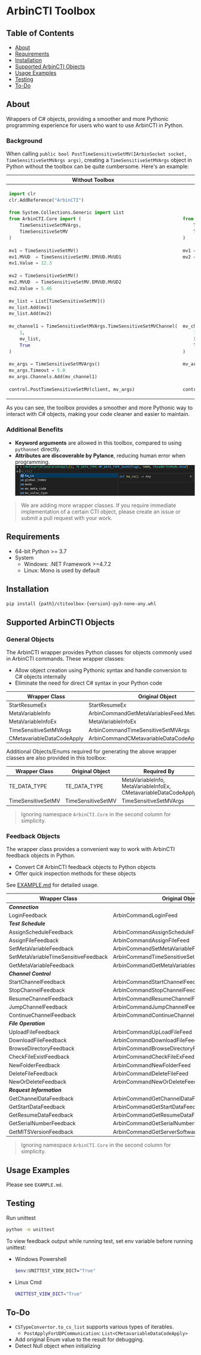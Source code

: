 # ArbinCTI Toolbox
## Table of Contents
- [About](#about)
- [Requirements](#requirements)
- [Installation](#installation)
- [Supported ArbinCTI Objects](#supported-arbincti-objects)
- [Usage Examples](#usage-examples) 
- [Testing](#testing)
- [To-Do](#to-do)

## About
Wrappers of C# objects, providing a smoother and more Pythonic programming experience for users who want to use ArbinCTI in Python.

### Background
When calling `public bool PostTimeSensitiveSetMV(IArbinSocket socket, TimeSensitiveSetMVArgs args)`, creating a `TimeSensitiveSetMVArgs` object in Python without the toolbox can be quite cumbersome. Here's an example:

<table>
<thead>
<tr>
<th>Without Toolbox</th>
<th>With Toolbox</th>
</tr>
</thead>
<tbody>
<tr>
<td style="vertical-align: top;">

```python
import clr
clr.AddReference("ArbinCTI")

from System.Collections.Generic import List
from ArbinCTI.Core import (
    TimeSensitiveSetMVArgs, 
    TimeSensitiveSetMV
)

mv1 = TimeSensitiveSetMV()
mv1.MVUD  = TimeSensitiveSetMV.EMVUD.MVUD1
mv1.Value = 12.3

mv2 = TimeSensitiveSetMV()
mv2.MVUD  = TimeSensitiveSetMV.EMVUD.MVUD2
mv2.Value = 5.46

mv_list = List[TimeSensitiveSetMV]()
mv_list.Add(mv1)
mv_list.Add(mv2)

mv_channel1 = TimeSensitiveSetMVArgs.TimeSensitiveSetMVChannel(
    1,
    mv_list, 
    True
)

mv_args = TimeSensitiveSetMVArgs()
mv_args.Timeout = 5.0
mv_args.Channels.Add(mv_channel1)

control.PostTimeSensitiveSetMV(client, mv_args)
```

</td>
<td style="vertical-align: top;">

```python
‎ 



from ctitoolbox import (
    TimeSensitiveSetMVArgs,
    TimeSensitiveSetMV
)

mv1 = TimeSensitiveSetMV(TimeSensitiveSetMV.EMVUD.MVUD1, 12.3)
mv2 = TimeSensitiveSetMV(TimeSensitiveSetMV.EMVUD.MVUD2, 4.56)










mv_channel1 = TimeSensitiveSetMVArgs.TimeSensitiveSetMVChannel(
    1, 
    [mv1, mv2], 
    True
)

mv_args = TimeSensitiveSetMVArgs(5.0, [mv_channel1])



control.PostTimeSensitiveSetMV(client, mv_args.to_cs())
```

</td>
</tr>
</tbody>
</table>

As you can see, the toolbox provides a smoother and more Pythonic way to interact with C# objects, making your code cleaner and easier to maintain.

### Additional Benefits
- **Keyword arguments** are allowed in this toolbox, compared to using `pythonnet` directly. 
- **Attributes are discoverable by Pylance**, reducing human error when programming. \
    ![](resource/pylance.png)

> We are adding more wrapper classes. If you require immediate implementation of a certain CTI object, please create an issue or submit a pull request with your work.

## Requirements
- 64-bit Python >= 3.7
- System
    - Windows: .NET Framework >=4.7.2
    - Linux: Mono is used by default

## Installation
```bash
pip install {path}/ctitoolbox-{version}-py3-none-any.whl
```

## Supported ArbinCTI Objects
### General Objects
The ArbinCTI wrapper provides Python classes for objects commonly used in ArbinCTI commands. These wrapper classes:
- Allow object creation using Pythonic syntax and handle conversion to C# objects internally
- Eliminate the need for direct C# syntax in your Python code

| Wrapper Class              | Original Object                                           |
|----------------------------|-----------------------------------------------------------|
| StartResumeEx              | StartResumeEx                                             |
| MetaVariableInfo           | ArbinCommandGetMetaVariablesFeed.MetaVariableInfo         |
| MetaVariableInfoEx         | MetaVariableInfoEx                                        |
| TimeSensitiveSetMVArgs     | ArbinCommandTimeSensitiveSetMVArgs                        |
| CMetavariableDataCodeApply | ArbinCommandCMetavariableDataCodeApply                    |

Additional Objects/Enums required for generating the above wrapper classes are also provided in this toolbox:

| Wrapper Class           | Original Object       | Required By                                                      |
|-------------------------|-----------------------|------------------------------------------------------------------|
| TE_DATA_TYPE            | TE_DATA_TYPE          | MetaVariableInfo, MetaVariableInfoEx, CMetavariableDataCodeApply |
| TimeSensitiveSetMV      | TimeSensitiveSetMV    | TimeSensitiveSetMVArgs                                           |

> Ignoring namespace `ArbinCTI.Core` in the second column for simplicity.

### Feedback Objects
The wrapper class provides a convenient way to work with ArbinCTI feedback objects in Python.
- Convert C# ArbinCTI feedback objects to Python objects
- Offer quick inspection methods for these objects

See [EXAMPLE.md](EXAMPLE.md#arbincti-feedback-accessing) for detailed usage.

| Wrapper Class                        | Original Object                                   |
|--------------------------------------|---------------------------------------------------|
| ***Connection***                     |                                                   |
| LoginFeedback                        | ArbinCommandLoginFeed                             |
| ***Test Schedule***                  |                                                   |
| AssignScheduleFeedback               | ArbinCommandAssignScheduleFeed                    |
| AssignFileFeedback                   | ArbinCommandAssignFileFeed                        |
| SetMetaVariableFeedback              | ArbinCommandSetMetaVariableFeed                   |
| SetMetaVariableTimeSensitiveFeedback | ArbinCommandTimeSensitiveSetMVFeed                |
| GetMetaVariableFeedback              | ArbinCommandGetMetaVariablesFeed                  |
| ***Channel Control***                |                                                   |
| StartChannelFeedback                 | ArbinCommandStartChannelFeed                      |
| StopChannelFeedback                  | ArbinCommandStopChannelFeed                       |
| ResumeChannelFeedback                | ArbinCommandResumeChannelFeed                     |
| JumpChannelFeedback                  | ArbinCommandJumpChannelFeed                       |
| ContinueChannelFeedback              | ArbinCommandContinueChannelFeed                   |
| ***File Operation***                 |                                                   |
| UploadFileFeedback                   | ArbinCommandUpLoadFileFeed                        |
| DownloadFileFeedback                 | ArbinCommandDownloadFileFeed                      |
| BrowseDirectoryFeedback              | ArbinCommandBrowseDirectoryFeed                   |
| CheckFileExistFeedback               | ArbinCommandCheckFileExFeed                       |
| NewFolderFeedback                    | ArbinCommandNewFolderFeed                         |
| DeleteFileFeedback                   | ArbinCommandDeleteFileFeed                        |
| NewOrDeleteFeedback                  | ArbinCommandNewOrDeleteFeed                       |
| ***Request Information***            |                                                   |
| GetChannelDataFeedback               | ArbinCommandGetChannelDataFeed                    |
| GetStartDataFeedback                 | ArbinCommandGetStartDataFeed                      |
| GetResumeDataFeedback                | ArbinCommandGetResumeDataFeed                     |
| GetSerialNumberFeedback              | ArbinCommandGetSerialNumberFeed                   |
| GetMITSVersionFeedback               | ArbinCommandGetServerSoftwareVersionNumberFeed    |

> Ignoring namespace `ArbinCTI.Core` in the second column for simplicity.

## Usage Examples
Please see `EXAMPLE.md`.

## Testing
Run unittest
```sh
python -m unittest
```

To view feedback output while running test, set env variable before running unittest:
- Windows Powershell
    ```sh
    $env:UNITTEST_VIEW_DICT="True"
    ```
- Linux Cmd
    ```sh
    UNITTEST_VIEW_DICT="True"
    ```

## To-Do
- `CSTypeConvertor.to_cs_list` supports various types of iterables.
    - `PostApplyForUDPCommunication`: `List<CMetavariableDataCodeApply>`
- Add original Enum value to the result for debugging.
- Detect Null object when initializing
